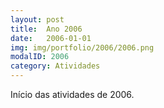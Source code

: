 ```yaml
---
layout: post
title:  Ano 2006
date:   2006-01-01
img: img/portfolio/2006/2006.png
modalID: 2006
category: Atividades
---
```

Início das atividades de 2006.
